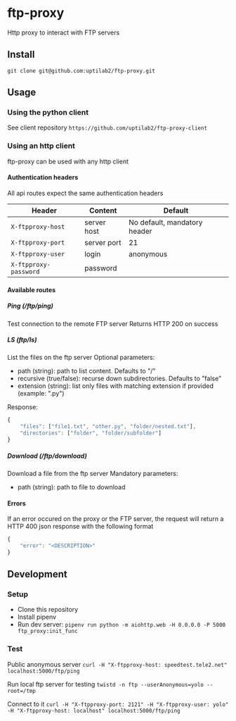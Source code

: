 # ftp-proxy
Http proxy to interact with FTP servers

## Install
`git clone git@github.com:uptilab2/ftp-proxy.git`

## Usage
### Using the python client
See client repository `https://github.com/uptilab2/ftp-proxy-client`

### Using an http client
ftp-proxy can be used with any http client

#### Authentication headers
All api routes expect the same authentication headers

| Header | Content | Default |
|--------|---------|---------|
| `X-ftpproxy-host` | server host | No default, mandatory header |
| `X-ftpproxy-port` | server port | 21 |
| `X-ftpproxy-user` | login | anonymous |
| `X-ftpproxy-password` | password | |

#### Available routes

##### Ping (/ftp/ping)
Test connection to the remote FTP server
Returns HTTP 200 on success

##### LS (ftp/ls)
List the files on the ftp server
Optional parameters:
- path (string): path to list content. Defaults to "/"
- recursive (true/false): recurse down subdirectories. Defaults to "false"
- extension (string): list only files with matching extension if provided (example: ".py")

Response:
```javascript
{
    "files": ["file1.txt", "other.py", "folder/nested.txt"],
    "directories": ["folder", "folder/subfolder"]
}
```

##### Download (/ftp/download)
Download a file from the ftp server
Mandatory parameters:
- path (string): path to file to download


#### Errors
If an error occured on the proxy or the FTP server, the request will return a HTTP 400 json response with the following format
```javascript
{
    "error": "<DESCRIPTION>"
}
```

## Development
### Setup
- Clone this repository
- Install pipenv
- Run dev server: `pipenv run python -m aiohttp.web -H 0.0.0.0 -P 5000 ftp_proxy:init_func`

### Test
Public anonymous server
`curl -H "X-ftpproxy-host: speedtest.tele2.net" localhost:5000/ftp/ping`

Run local ftp server for testing
`twistd -n ftp --userAnonymous=yolo --root=/tmp`

Connect to it
`curl -H "X-ftpproxy-port: 2121" -H "X-ftpproxy-user: yolo" -H "X-ftpproxy-host: localhost" localhost:5000/ftp/ping`

